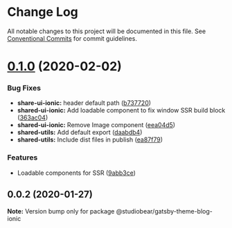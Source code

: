 # Change Log

All notable changes to this project will be documented in this file.
See [Conventional Commits](https://conventionalcommits.org) for commit guidelines.

# [0.1.0](https://github.com/Studiobear/gatsby-starter-typescript-testing/compare/@studiobear/gatsby-theme-blog-ionic@0.0.2...@studiobear/gatsby-theme-blog-ionic@0.1.0) (2020-02-02)


### Bug Fixes

* **share-ui-ionic:** header default path ([b737720](https://github.com/Studiobear/gatsby-starter-typescript-testing/commit/b73772027a679a3b6104f24f411bd7105f8d21b9))
* **shared-ui-ionic:** Add loadable component to fix window SSR build block ([363ac04](https://github.com/Studiobear/gatsby-starter-typescript-testing/commit/363ac04619a8f70cb9ad962b6c88176c92a3ee48))
* **shared-ui-ionic:** Remove Image component ([eea04d5](https://github.com/Studiobear/gatsby-starter-typescript-testing/commit/eea04d547cec37b493389a62a274688f77886e95))
* **shared-utils:** Add default export ([daabdb4](https://github.com/Studiobear/gatsby-starter-typescript-testing/commit/daabdb4565d81c7624905f43c65cd67dfe257d8e))
* **shared-utils:** Include dist files in publish ([ea87f79](https://github.com/Studiobear/gatsby-starter-typescript-testing/commit/ea87f79606ec1fea39a44d023b85b1e5df1bd5ee))


### Features

* Loadable components for SSR ([9abb3ce](https://github.com/Studiobear/gatsby-starter-typescript-testing/commit/9abb3cebb5deb019e0d2c188d4dae4ba6499b26d))





## 0.0.2 (2020-01-27)

**Note:** Version bump only for package @studiobear/gatsby-theme-blog-ionic
